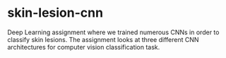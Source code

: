 # skin-lesion-cnn
Deep Learning assignment where we trained numerous CNNs in order to classify skin lesions. 
The assignment looks at three different CNN architectures for computer vision classification task.
